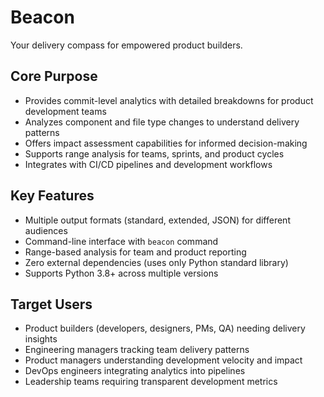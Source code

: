 # Beacon

Your delivery compass for empowered product builders.

## Core Purpose
- Provides commit-level analytics with detailed breakdowns for product development teams
- Analyzes component and file type changes to understand delivery patterns
- Offers impact assessment capabilities for informed decision-making
- Supports range analysis for teams, sprints, and product cycles
- Integrates with CI/CD pipelines and development workflows

## Key Features
- Multiple output formats (standard, extended, JSON) for different audiences
- Command-line interface with `beacon` command
- Range-based analysis for team and product reporting
- Zero external dependencies (uses only Python standard library)
- Supports Python 3.8+ across multiple versions

## Target Users
- Product builders (developers, designers, PMs, QA) needing delivery insights
- Engineering managers tracking team delivery patterns
- Product managers understanding development velocity and impact
- DevOps engineers integrating analytics into pipelines
- Leadership teams requiring transparent development metrics

